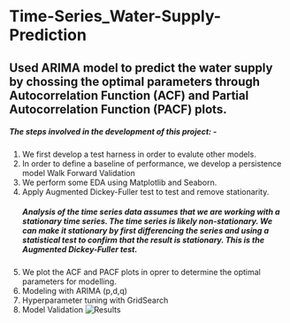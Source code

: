 # Time-Series_Water-Supply-Prediction

## Used ARIMA model to predict the water supply by chossing the optimal parameters through Autocorrelation Function (ACF) and Partial Autocorrelation Function (PACF) plots.

##### The steps involved in the development of this project: -

1) We first develop a test harness in order to evalute other models.
2) In order to define a baseline of performance, we develop a persistence model Walk Forward Validation 
3) We perform some EDA using Matplotlib and Seaborn.
4) Apply Augmented Dickey-Fuller test to test and remove stationarity. 
    ##### Analysis of the time series data assumes that we are working with a stationary time series. The time series is likely non-stationary. We can make it stationary by first differencing the series and using a statistical test to confirm that the result is stationary. This is the Augmented Dickey-Fuller test.
5) We plot the ACF and PACF plots in oprer to determine the optimal parameters for modelling.
6) Modeling with ARIMA (p,d,q)
7) Hyperparameter tuning with GridSearch
8) Model Validation
![Results](https://user-images.githubusercontent.com/52730843/199085070-eb9d7060-989b-46b1-806f-a7600ffe350a.jpg)
